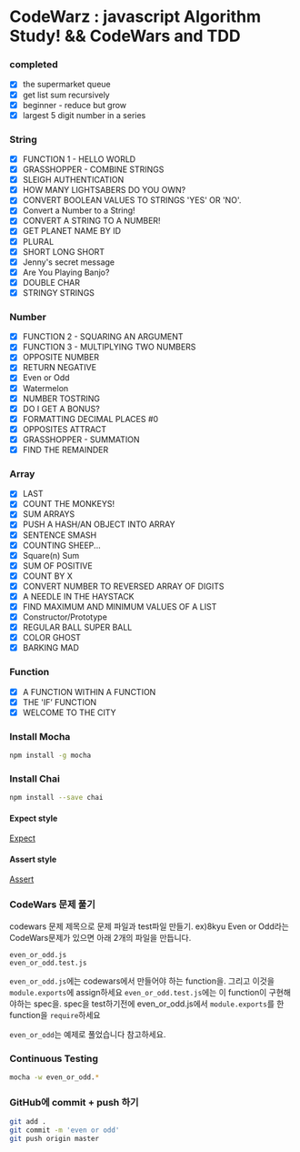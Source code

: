 
# CodeWarz : javascript Algorithm Study! && CodeWars and TDD

### completed

- [x] the supermarket queue
- [x] get list sum recursively
- [x] beginner - reduce but grow 
- [x] largest 5 digit number in a series 

### String

- [x] FUNCTION 1 - HELLO WORLD
- [x] GRASSHOPPER - COMBINE STRINGS
- [x] SLEIGH AUTHENTICATION
- [x] HOW MANY LIGHTSABERS DO YOU OWN?
- [x] CONVERT BOOLEAN VALUES TO STRINGS 'YES' OR 'NO'.
- [x] Convert a Number to a String!
- [x] CONVERT A STRING TO A NUMBER!
- [x] GET PLANET NAME BY ID
- [x] PLURAL
- [x] SHORT LONG SHORT
- [x] Jenny's secret message
- [x] Are You Playing Banjo?
- [x] DOUBLE CHAR
- [x] STRINGY STRINGS

### Number

- [x] FUNCTION 2 - SQUARING AN ARGUMENT
- [x] FUNCTION 3 - MULTIPLYING TWO NUMBERS
- [x] OPPOSITE NUMBER
- [x] RETURN NEGATIVE
- [x] Even or Odd
- [x] Watermelon
- [x] NUMBER TOSTRING
- [x] DO I GET A BONUS?
- [x] FORMATTING DECIMAL PLACES #0
- [x] OPPOSITES ATTRACT
- [x] GRASSHOPPER - SUMMATION
- [x] FIND THE REMAINDER

### Array

- [x] LAST
- [x] COUNT THE MONKEYS!
- [x] SUM ARRAYS
- [x] PUSH A HASH/AN OBJECT INTO ARRAY
- [x] SENTENCE SMASH
- [x] COUNTING SHEEP...
- [x] Square(n) Sum
- [x] SUM OF POSITIVE
- [x] COUNT BY X
- [x] CONVERT NUMBER TO REVERSED ARRAY OF DIGITS
- [x] A NEEDLE IN THE HAYSTACK
- [x] FIND MAXIMUM AND MINIMUM VALUES OF A LIST
- [x] Constructor/Prototype
- [x] REGULAR BALL SUPER BALL
- [x] COLOR GHOST
- [x] BARKING MAD

### Function

- [x] A FUNCTION WITHIN A FUNCTION
- [x] THE 'IF’ FUNCTION
- [x] WELCOME TO THE CITY

### Install Mocha
```bash
npm install -g mocha
```

### Install Chai
```bash
npm install --save chai
```

#### Expect style
<a href="http://chaijs.com/api/bdd/">Expect</a>

#### Assert style
<a href="http://chaijs.com/api/assert/">Assert</a>


### CodeWars 문제 풀기
codewars 문제 제목으로 문제 파일과 test파일 만들기.
ex)8kyu Even or Odd라는 CodeWars문제가 있으면 아래 2개의 파일을 만듭니다.
```
even_or_odd.js
even_or_odd.test.js
```
`even_or_odd.js`에는 codewars에서 만들어야 하는 function을. 그리고 이것을 `module.exports`에 assign하세요
`even_or_odd.test.js`에는 이 function이 구현해야하는 spec을. spec을 test하기전에 even_or_odd.js에서 `module.exports`를 한 function을 `require`하세요

`even_or_odd`는 예제로 풀었습니다 참고하세요.

### Continuous Testing
```bash
mocha -w even_or_odd.*
```


### GitHub에 commit + push 하기
```bash
git add .
git commit -m 'even or odd'
git push origin master
```
